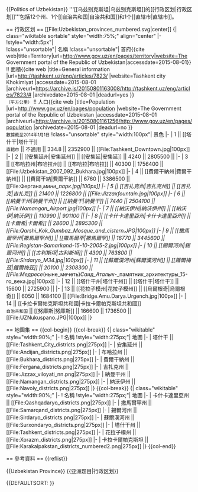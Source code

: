 {{Politics of Uzbekistan}}
'''[[乌兹别克斯坦|乌兹别克斯坦]]的[[行政区划|行政区划]]'''包括12个州、1个[[自治共和国|自治共和国]]和1个[[直辖市|直辖市]]。

== 行政区划 ==
[[File:Uzbekistan_provinces_numbered.svg|center]]
{| class="wikitable sortable" style="width:75%;" align="center"
|-
!style="width:5px"|  
!class="unsortable"| 名稱 
!class="unsortable"| 首府<ref name=Territory>{{cite web|title=Territory|url=http://www.gov.uz/en/pages/territory|website=The Government portal of the Republic of Uzbekistan|accessdate=2015-08-01}}</ref> !! 面積<ref name=Territory/><ref>{{cite web |title=General information |url=http://tashkent.uz/eng/articles/7823/ |website=Tashkent city Khokimiyat |accessdate=2015-08-01 |archiveurl=https://archive.is/20150801163008/http://tashkent.uz/eng/articles/7823/# |archivedate=2015-08-01 |deadurl=yes }}</ref><br /><small>（平方公里）</small> !! 人口<ref>{{cite web |title=Population |url=http://www.gov.uz/en/pages/population |website=The Government portal of the Republic of Uzbekistan |accessdate=2015-08-01 |archiveurl=https://archive.is/20150801161256/http://www.gov.uz/en/pages/population |archivedate=2015-08-01 |deadurl=no }}</ref><br /><small>數據截至2014年1月1日</small>
!class="unsortable" style="width:100px"| 景色
|-
| 1 || [[塔什干|塔什干]]<br /><small>直轄市</small> || 不適用 || 334.8 || 2352900 || [[File:Tashkent_Downtown.jpg|100px]]
|-
| 2 || [[安集延州|安集延州]] || [[安集延|安集延]] || 4240 || 2805500 ||
|-
| 3 || [[布哈拉州|布哈拉州]] || [[布哈拉|布哈拉]] || 40300 || 1756400 || [[File:Uzbekistan_2007_092_Bukhara.jpg|100px]]
|-
| 4 || [[費爾干納州|費爾干納州]] || [[費爾干納|費爾干納]] || 6760 || 3386500 || [[File:Фергана,_мини_парк.jpg|100px]]
|-
| 5 || [[吉扎克州|吉扎克州]] || [[吉扎克|吉扎克]] || 21400 || 1226800 || [[File:Jizzaxfountain.jpg|100px]]
|-
| 6 || [[納曼干州|納曼干州]] || [[納曼干|納曼干]] || 7440 || 2504100 || [[File:Namangan_Airport.jpg|100px]]
|-
| 7 || [[納沃伊州|納沃伊州]] || [[納沃伊|納沃伊]] || 110990 || 901100 ||
|-
| 8 || [[卡什卡達里亞州|卡什卡達里亞州]] || [[卡爾希|卡爾希]] || 28600 || 2895300 || [[File:Qarshi_Kok_Gumbaz_Mosque_and_cistern.JPG|100px]]
|-
| 9 || [[撒馬爾罕州|撒馬爾罕州]] || [[撒馬爾罕|撒馬爾罕]] || 16770 || 3445600 || [[File:Registan_-_Samarkand_-_15-10-2005-2.jpg|100px]]
|-
| 10 || [[錫爾河州|錫爾河州]] || [[古利斯坦|古利斯坦]] || 4300 || 763800 || [[File:Sirdaryo_M34.jpg|100px]]
|-
| 11 || [[蘇爾漢河州|蘇爾漢河州]] || [[鐵爾梅茲|鐵爾梅茲]] || 20100 || 2308300 || [[File:Медресе_(ныне_мечеть)_Саид_Аталык_-_памятник_архитектуры_15-го_века.jpg|100px]]
|-
| 12 || [[塔什干州|塔什干州]] || [[塔什干|塔什干]] || 15600 || 2725900 ||
|-
| 13 || [[花拉子模州|花拉子模州]] ||  [[烏爾根奇|烏爾根奇]] || 6050 || 1684100 || [[File:Bridge.Amu.Darya.Urgench.jpg|100px]]
|-
| 14 || [[卡拉卡爾帕克斯坦共和國|卡拉卡爾帕克斯坦共和國]]<br /><small>自治共和国</small> || [[努庫斯|努庫斯]] || 166600 || 1736500 || [[File:UZNukuspano.JPG|100px]]
|}

== 地圖集 ==
{{col-begin}}
{{col-break}}
{| class="wikitable" style="width:90%;"
|-
! 名稱
!style="width:275px;"| 地圖
|-
| 塔什干 || [[File:Tashkent_City_districts.png|275px]]
|-
| 安集延州 || [[File:Andijan_districts.png|275px]]
|-
| 布哈拉州 || [[File:Bukhara_districts.png|275px]]
|-
| 費爾干納州 || [[File:Fergana_districts.png|275px]]
|-
| 吉扎克州 || [[File:Jizzax_viloyati_nn.png|275px]]
|-
| 納曼干州 || [[File:Namangan_districts.png|275px]]
|-
| 納沃伊州 || [[File:Navoiy_districts.png|275px]]
|}
{{col-break}}
{| class="wikitable" style="width:90%;"
|-
! 名稱
!style="width:275px;"| 地圖
|-
| 卡什卡達里亞州 || [[File:Qashqadaryo_districts.png|275px]]
|-
| 撒馬爾罕州 || [[File:Samarqand_districts.png|275px]]
|-
| 錫爾河州 || [[File:Sirdaryo_districts.png|275px]]
|-
| 蘇爾漢河州 || [[File:Surxondaryo_districts.png|275px]]
|-
| 塔什干州 || [[File:Tashkent_districts.png|275px]]
|-
| 花拉子模州 || [[File:Xorazm_districts.png|275px]]
|-
| 卡拉卡爾帕克斯坦 || [[File:Karakalpakstan_districts_numbered2.png|275px]]
|}
{{col-end}}

== 參考資料 ==
{{reflist}}

{{Uzbekistan Province}}
{{亚洲题目|行政区划}}

{{DEFAULTSORT: }}